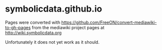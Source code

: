 # symbolicdata.github.io

Pages were converted with https://github.com/FreeON/convert-mediawiki-to-gh-pages
from the mediawiki project pages at http://wiki.symbolicdata.org

Unfortunately it does not yet work as it should.
